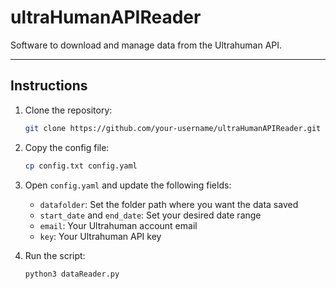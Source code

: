 
# **ultraHumanAPIReader**

Software to download and manage data from the Ultrahuman API.

---

## **Instructions**

1. Clone the repository:
   ```bash
   git clone https://github.com/your-username/ultraHumanAPIReader.git
   ```

2. Copy the config file:
   ```bash
   cp config.txt config.yaml
   ```

3. Open `config.yaml` and update the following fields:
   - `datafolder`: Set the folder path where you want the data saved
   - `start_date` and `end_date`: Set your desired date range
   - `email`: Your Ultrahuman account email
   - `key`: Your Ultrahuman API key

4. Run the script:
   ```bash
   python3 dataReader.py
   ```
